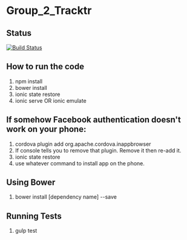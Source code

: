 # Group_2_Tracktr

## Status
[![Build Status](https://magnum.travis-ci.com/CS410-2015Fall/Group_2_Tracktr.svg?token=SxQjfCWUw1BC4JSbyjQy&branch=master)](https://magnum.travis-ci.com/CS410-2015Fall/Group_2_Tracktr)
## How to run the code
1. npm install
2. bower install
3. ionic state restore
4. ionic serve OR ionic emulate

## If somehow Facebook authentication doesn't work on your phone:
1. cordova plugin add org.apache.cordova.inappbrowser
2. If console tells you to remove that plugin. Remove it then re-add it.
3. ionic state restore
4. use whatever command to install app on the phone.


## Using Bower

1. bower install [dependency name] --save

## Running Tests
1. gulp test
